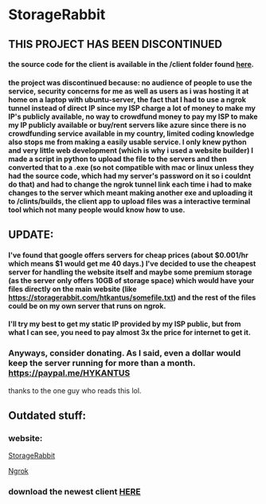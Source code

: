 # StorageRabbit

## THIS PROJECT HAS BEEN DISCONTINUED
#### the source code for the client is available in the /client folder found [here](/client). 
#### the project was discontinued because: no audience of people to use the service, security concerns for me as well as users as i was hosting it at home on a laptop with ubuntu-server, the fact that I had to use a ngrok tunnel instead of direct IP since my ISP charge a lot of money to make my IP's publicly available, no way to crowdfund money to pay my ISP to make my IP publicly available or buy/rent servers like azure since there is no crowdfunding service available in my country, limited coding knowledge also stops me from making a easily usable service. I only knew python and very little web development (which is why i used a website builder) I made a script in python to upload the file to the servers and then converted that to a .exe (so not compatible with mac or linux unless they had the source code, which had my server's password on it so i couldnt do that) and had to change the ngrok tunnel link each time i had to make changes to the server which meant making another exe and uploading it to /clints/builds, the client app to upload files was a interactive terminal tool which not many people would know how to use.

## UPDATE:
#### I've found that google offers servers for cheap prices (about $0.001/hr which means $1 would get me 40 days.) I've decided to use the cheapest server for handling the website itself and maybe some premium storage (as the server only offers 10GB of storage space) which would have your files directly on the main website (like https://storagerabbit.com/htkantus/somefile.txt) and the rest of the files could be on my own server that runs on ngrok.

#### I'll try my best to get my static IP provided by my ISP public, but from what I can see, you need to pay almost 3x the price for internet to get it.

### Anyways, consider donating. As I said, even a dollar would keep the server running for more than a month. https://paypal.me/HYKANTUS

thanks to the one guy who reads this lol.

## Outdated stuff:

### website:

[StorageRabbit](http://storagerabbit.ml/)

[Ngrok](http://c3de3df489e3.in.ngrok.io/Home.html)


### download the newest client [HERE](/client/builds)
